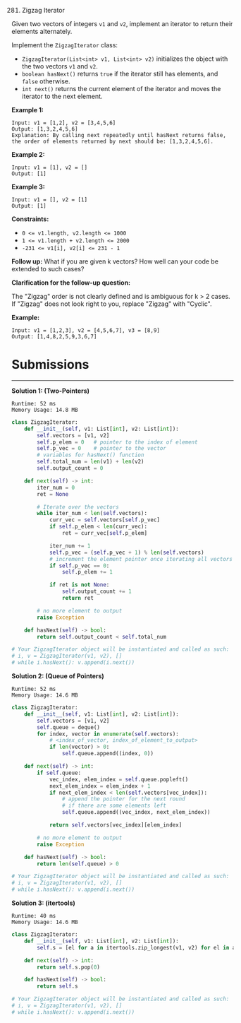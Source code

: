 281. Zigzag Iterator

Given two vectors of integers `v1` and `v2`, implement an iterator to return their elements alternately.

Implement the `ZigzagIterator` class:

* `ZigzagIterator(List<int> v1, List<int> v2)` initializes the object with the two vectors `v1` and `v2`.
* `boolean hasNext()` returns `true` if the iterator still has elements, and `false` otherwise.
* `int next()` returns the current element of the iterator and moves the iterator to the next element.
 

**Example 1:**
```
Input: v1 = [1,2], v2 = [3,4,5,6]
Output: [1,3,2,4,5,6]
Explanation: By calling next repeatedly until hasNext returns false, the order of elements returned by next should be: [1,3,2,4,5,6].
```

**Example 2:**
```
Input: v1 = [1], v2 = []
Output: [1]
```

**Example 3:**
```
Input: v1 = [], v2 = [1]
Output: [1]
```

**Constraints:**

* `0 <= v1.length, v2.length <= 1000`
* `1 <= v1.length + v2.length <= 2000`
* `-231 <= v1[i], v2[i] <= 231 - 1`
 

**Follow up:** What if you are given k vectors? How well can your code be extended to such cases?

**Clarification for the follow-up question:**

The "Zigzag" order is not clearly defined and is ambiguous for k > 2 cases. If "Zigzag" does not look right to you, replace "Zigzag" with "Cyclic".

**Example:**
```
Input: v1 = [1,2,3], v2 = [4,5,6,7], v3 = [8,9]
Output: [1,4,8,2,5,9,3,6,7]
```

# Submissions
---
**Solution 1: (Two-Pointers)**
```
Runtime: 52 ms
Memory Usage: 14.8 MB
```
```python
class ZigzagIterator:
    def __init__(self, v1: List[int], v2: List[int]):
        self.vectors = [v1, v2]
        self.p_elem = 0   # pointer to the index of element
        self.p_vec = 0    # pointer to the vector
        # variables for hasNext() function
        self.total_num = len(v1) + len(v2)
        self.output_count = 0

    def next(self) -> int:
        iter_num = 0
        ret = None

        # Iterate over the vectors
        while iter_num < len(self.vectors):
            curr_vec = self.vectors[self.p_vec]
            if self.p_elem < len(curr_vec):
                ret = curr_vec[self.p_elem]

            iter_num += 1
            self.p_vec = (self.p_vec + 1) % len(self.vectors)
            # increment the element pointer once iterating all vectors
            if self.p_vec == 0:
                self.p_elem += 1

            if ret is not None:
                self.output_count += 1
                return ret

        # no more element to output
        raise Exception

    def hasNext(self) -> bool:
        return self.output_count < self.total_num

# Your ZigzagIterator object will be instantiated and called as such:
# i, v = ZigzagIterator(v1, v2), []
# while i.hasNext(): v.append(i.next())
```

**Solution 2: (Queue of Pointers)**
```
Runtime: 52 ms
Memory Usage: 14.6 MB
```
```python
class ZigzagIterator:
    def __init__(self, v1: List[int], v2: List[int]):
        self.vectors = [v1, v2]
        self.queue = deque()
        for index, vector in enumerate(self.vectors):
            # <index_of_vector, index_of_element_to_output>
            if len(vector) > 0:
                self.queue.append((index, 0))

    def next(self) -> int:
        if self.queue:
            vec_index, elem_index = self.queue.popleft()
            next_elem_index = elem_index + 1
            if next_elem_index < len(self.vectors[vec_index]):
                # append the pointer for the next round
                # if there are some elements left
                self.queue.append((vec_index, next_elem_index))

            return self.vectors[vec_index][elem_index]

        # no more element to output
        raise Exception

    def hasNext(self) -> bool:
        return len(self.queue) > 0

# Your ZigzagIterator object will be instantiated and called as such:
# i, v = ZigzagIterator(v1, v2), []
# while i.hasNext(): v.append(i.next())
```

**Solution 3: (itertools)**
```
Runtime: 40 ms
Memory Usage: 14.6 MB
```
```python
class ZigzagIterator:
    def __init__(self, v1: List[int], v2: List[int]):
        self.s = [el for a in itertools.zip_longest(v1, v2) for el in a if el != None] 

    def next(self) -> int:
        return self.s.pop(0)

    def hasNext(self) -> bool:
        return self.s

# Your ZigzagIterator object will be instantiated and called as such:
# i, v = ZigzagIterator(v1, v2), []
# while i.hasNext(): v.append(i.next())
```